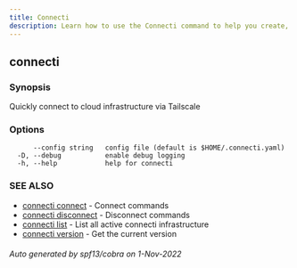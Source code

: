 ```yaml
---
title: Connecti
description: Learn how to use the Connecti command to help you create, manage, and destroy private subnet connections.
---
```

## connecti



### Synopsis

Quickly connect to cloud infrastructure via Tailscale

### Options

```
      --config string   config file (default is $HOME/.connecti.yaml)
  -D, --debug           enable debug logging
  -h, --help            help for connecti
```

### SEE ALSO

* [connecti connect](/docs/connect)	 - Connect commands
* [connecti disconnect](/docs/disconnect)	 - Disconnect commands
* [connecti list](/docs/list)	 - List all active connecti infrastructure
* [connecti version](/docs/version)	 - Get the current version

###### Auto generated by spf13/cobra on 1-Nov-2022
